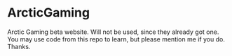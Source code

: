 # ArcticGaming
Arctic Gaming beta website. Will not be used, since they already got one. You may use code from this repo to learn, but please mention me if you do. Thanks.
